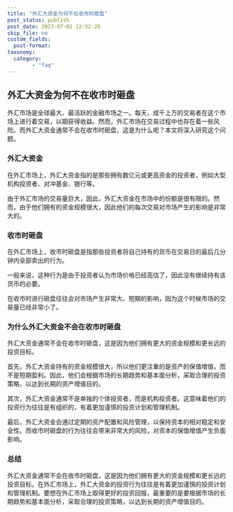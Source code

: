```yaml
---
title: "外汇大资金为何不在收市时砸盘"
post_status: publish
post_date: 2023-07-01 12:52:26
skip_file: no
custom_fields: 
  post-format: 
taxonomy:
  category:
        - "faq"
---
```


## 外汇大资金为何不在收市时砸盘

外汇市场是全球最大、最活跃的金融市场之一。每天，成千上万的交易者在这个市场上进行着交易，以期获得收益。然而，外汇市场在交易过程中也存在着一些风险。而外汇大资金通常不会在收市时砸盘，这是为什么呢？本文将深入研究这个问题。

### 外汇大资金

在外汇市场上，外汇大资金指的是那些拥有数亿元或更高资金的投资者，例如大型机构投资者、对冲基金、银行等。

由于外汇市场的交易量巨大，因此，外汇大资金在市场中的份额是很有限的。然而，由于他们拥有的资金规模很大，因此他们的每次交易对市场产生的影响是非常大的。

### 收市时砸盘

在外汇市场上，收市时砸盘是指那些投资者将自己持有的货币在交易日的最后几分钟内全部卖出的行为。

一般来说，这种行为是由于投资者认为市场价格已经高估了，因此没有继续持有该货币的必要。

在收市时进行砸盘往往会对市场产生非常大、短期的影响，因为这个时候市场的交易量已经非常小了。

### 为什么外汇大资金不会在收市时砸盘

外汇大资金通常不会在收市时砸盘，这是因为他们拥有更大的资金规模和更长远的投资目标。

首先，外汇大资金持有的资金规模很大，所以他们更注重的是资产的保值增值，而不是短期盈利。因此，他们会根据市场的长期趋势和基本面分析，采取合理的投资策略，以达到长期的资产增值目的。

其次，外汇大资金通常不是单独的个体投资者，而是机构投资者。这意味着他们的投资行为往往是有组织的，有着更加谨慎的投资计划和管理机制。

最后，外汇大资金会通过定期的资产配置和风险管理，以保持资本的相对稳定和安全性。而收市时砸盘的行为往往会带来非常大的风险，对资本的保值增值产生负面影响。

### 总结

外汇大资金通常不会在收市时砸盘，这是因为他们拥有更大的资金规模和更长远的投资目标。在外汇市场上，外汇大资金的投资行为往往是有着更加谨慎的投资计划和管理机制。要想在外汇市场上取得更好的投资回报，最重要的是要根据市场的长期趋势和基本面分析，采取合理的投资策略，以达到长期的资产增值目的。
